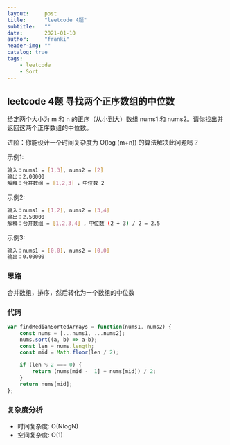 ```yaml
---
layout:     post
title:      "leetcode 4题"
subtitle:   ""
date:       2021-01-10
author:     "franki"
header-img: ""
catalog: true
tags:
    - leetcode
    - Sort
---
```


## leetcode 4题 寻找两个正序数组的中位数

给定两个大小为 m 和 n 的正序（从小到大）数组 nums1 和 nums2。请你找出并返回这两个正序数组的中位数。

进阶：你能设计一个时间复杂度为 O(log (m+n)) 的算法解决此问题吗？

示例1:

```bash
输入：nums1 = [1,3], nums2 = [2]
输出：2.00000
解释：合并数组 = [1,2,3] ，中位数 2
```

示例2:

```bash
输入：nums1 = [1,2], nums2 = [3,4]
输出：2.50000
解释：合并数组 = [1,2,3,4] ，中位数 (2 + 3) / 2 = 2.5
```

示例3:

```bash
输入：nums1 = [0,0], nums2 = [0,0]
输出：0.00000
```

### 思路

合并数组，排序，然后转化为一个数组的中位数

### 代码

```js
var findMedianSortedArrays = function(nums1, nums2) {
    const nums = [...nums1, ...nums2];
    nums.sort((a, b) => a-b);
    const len = nums.length;
    const mid = Math.floor(len / 2);

    if (len % 2 === 0) {
        return (nums[mid -  1] + nums[mid]) / 2;
    }
    return nums[mid];
};
```

### 复杂度分析

- 时间复杂度: O(NlogN)
- 空间复杂度: O(1)
